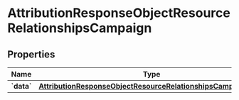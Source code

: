 
# AttributionResponseObjectResourceRelationshipsCampaign

## Properties
| Name | Type | Description | Notes |
| ------------ | ------------- | ------------- | ------------- |
| **&#x60;data&#x60;** | [**AttributionResponseObjectResourceRelationshipsCampaignData**](AttributionResponseObjectResourceRelationshipsCampaignData.md) |  |  [optional] |



